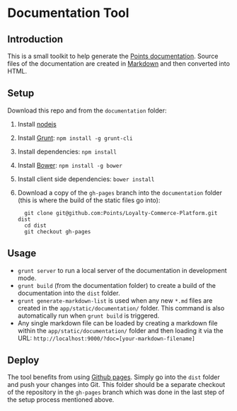 # Documentation Tool

## Introduction

This is a small toolkit to help generate the [Points
documentation](http://points.github.io/Loyalty-Commerce-Platform/). Source files
of the documentation are created in
[Markdown](http://daringfireball.net/projects/markdown/) and then converted
into HTML.

## Setup

Download this repo and from the `documentation` folder:

1. Install [nodejs](http://nodejs.org/)
1. Install [Grunt](http://gruntjs.com/): `npm install -g grunt-cli`
1. Install dependencies: `npm install`
1. Install [Bower](http://bower.io/): `npm install -g bower`
1. Install client side dependencies: `bower install`
1. Download a copy of the `gh-pages` branch into the `documentation` folder
   (this is where the build of the static files go into):

         git clone git@github.com:Points/Loyalty-Commerce-Platform.git dist
         cd dist
         git checkout gh-pages

## Usage

- `grunt server` to run a local server of the documentation in development mode.
- `grunt build` (from the documentation folder) to create a build of the documentation into the `dist` folder.
- `grunt generate-markdown-list` is used when any new `*.md` files are created
  in the `app/static/documentation/` folder. This command is also automatically run
  when `grunt build` is triggered.
- Any single markdown file can be loaded by creating a markdown file within the
  `app/static/documentation/` folder and then loading it via the URL:
  `http://localhost:9000/?doc=[your-markdown-filename]`

## Deploy

The tool benefits from using [Github pages](http://pages.github.com/). Simply go
into the `dist` folder and push your changes into Git. This folder should be a
separate checkout of the repository in the `gh-pages` branch which was done in the
last step of the setup process mentioned above.
